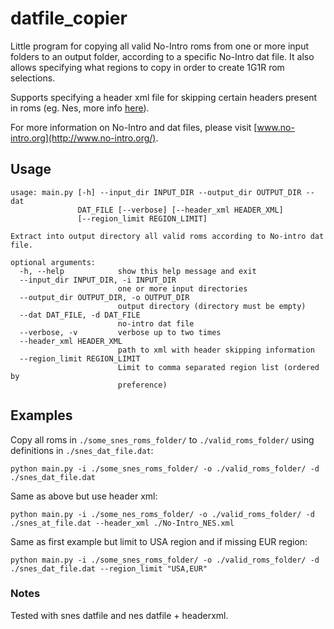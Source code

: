 # datfile_copier
Little program for copying all valid No-Intro roms from one or more input folders to an output folder, according to a specific No-Intro dat file. It also allows specifying what regions to copy in order to create 1G1R rom selections.

Supports specifying a header xml file for skipping certain headers present in roms (eg. Nes, more info [here](http://www.no-intro.org/faq.htm)).

For more information on No-Intro and dat files, please visit [www.no-intro.org](http://www.no-intro.org/).

## Usage
```
usage: main.py [-h] --input_dir INPUT_DIR --output_dir OUTPUT_DIR --dat
               DAT_FILE [--verbose] [--header_xml HEADER_XML]
               [--region_limit REGION_LIMIT]

Extract into output directory all valid roms according to No-intro dat file.

optional arguments:
  -h, --help            show this help message and exit
  --input_dir INPUT_DIR, -i INPUT_DIR
                        one or more input directories
  --output_dir OUTPUT_DIR, -o OUTPUT_DIR
                        output directory (directory must be empty)
  --dat DAT_FILE, -d DAT_FILE
                        no-intro dat file
  --verbose, -v         verbose up to two times
  --header_xml HEADER_XML
                        path to xml with header skipping information
  --region_limit REGION_LIMIT
                        Limit to comma separated region list (ordered by
                        preference)
```

## Examples
Copy all roms in `./some_snes_roms_folder/` to `./valid_roms_folder/` using definitions in `./snes_dat_file.dat`:
```
python main.py -i ./some_snes_roms_folder/ -o ./valid_roms_folder/ -d ./snes_dat_file.dat
```
Same as above but use header xml:
```
python main.py -i ./some_nes_roms_folder/ -o ./valid_roms_folder/ -d ./snes_at_file.dat --header_xml ./No-Intro_NES.xml
```
Same as first example but limit to USA region and if missing EUR region:
```
python main.py -i ./some_snes_roms_folder/ -o ./valid_roms_folder/ -d ./snes_dat_file.dat --region_limit "USA,EUR"
```
### Notes
Tested with snes datfile and nes datfile + headerxml.
